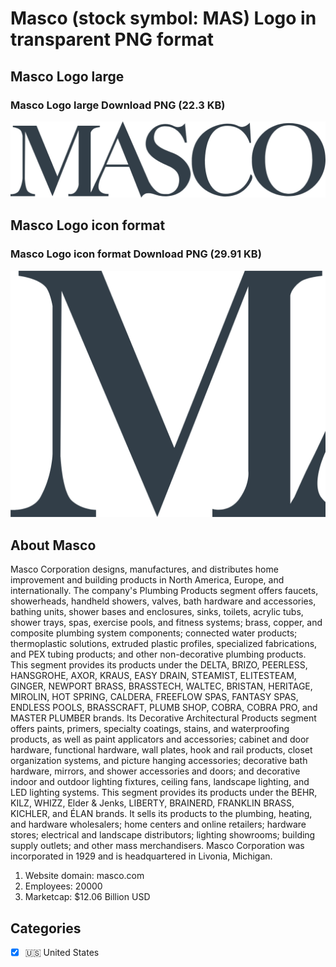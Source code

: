 # Masco (stock symbol: MAS) Logo in transparent PNG format

## Masco Logo large

### Masco Logo large Download PNG (22.3 KB)

![Masco Logo large Download PNG (22.3 KB)](/img/orig/MAS_BIG-9f4d60c7.png)

## Masco Logo icon format

### Masco Logo icon format Download PNG (29.91 KB)

![Masco Logo icon format Download PNG (29.91 KB)](/img/orig/MAS-5d424e36.png)

## About Masco

Masco Corporation designs, manufactures, and distributes home improvement and building products in North America, Europe, and internationally. The company's Plumbing Products segment offers faucets, showerheads, handheld showers, valves, bath hardware and accessories, bathing units, shower bases and enclosures, sinks, toilets, acrylic tubs, shower trays, spas, exercise pools, and fitness systems; brass, copper, and composite plumbing system components; connected water products; thermoplastic solutions, extruded plastic profiles, specialized fabrications, and PEX tubing products; and other non-decorative plumbing products. This segment provides its products under the DELTA, BRIZO, PEERLESS, HANSGROHE, AXOR, KRAUS, EASY DRAIN, STEAMIST, ELITESTEAM, GINGER, NEWPORT BRASS, BRASSTECH, WALTEC, BRISTAN, HERITAGE, MIROLIN, HOT SPRING, CALDERA, FREEFLOW SPAS, FANTASY SPAS, ENDLESS POOLS, BRASSCRAFT, PLUMB SHOP, COBRA, COBRA PRO, and MASTER PLUMBER brands. Its Decorative Architectural Products segment offers paints, primers, specialty coatings, stains, and waterproofing products, as well as paint applicators and accessories; cabinet and door hardware, functional hardware, wall plates, hook and rail products, closet organization systems, and picture hanging accessories; decorative bath hardware, mirrors, and shower accessories and doors; and decorative indoor and outdoor lighting fixtures, ceiling fans, landscape lighting, and LED lighting systems. This segment provides its products under the BEHR, KILZ, WHIZZ, Elder & Jenks, LIBERTY, BRAINERD, FRANKLIN BRASS, KICHLER, and ÉLAN brands. It sells its products to the plumbing, heating, and hardware wholesalers; home centers and online retailers; hardware stores; electrical and landscape distributors; lighting showrooms; building supply outlets; and other mass merchandisers. Masco Corporation was incorporated in 1929 and is headquartered in Livonia, Michigan.

1. Website domain: masco.com
2. Employees: 20000
3. Marketcap: $12.06 Billion USD


## Categories
- [x] 🇺🇸 United States
